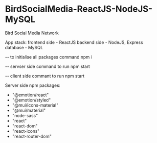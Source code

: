 # BirdSocialMedia-ReactJS-NodeJS-MySQL

Bird Social Media Network 

App stack: 
frontend side - ReactJS
backend side - NodeJS, Express
database - MySQL



-- to initialise all packages command npm i 

-- servser side command to run npm start

-- client side commant to run npm start




Server side npm packages:
 - "@emotion/react"
 - "@emotion/styled"
 - "@mui/icons-material"
 - "@mui/material"
 - "node-sass"
 - "react"
 - "react-dom"
 - "react-icons"
 - "react-router-dom"
 


